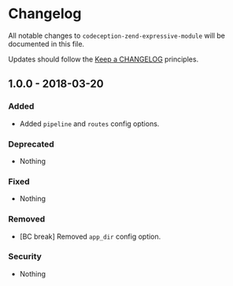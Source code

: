 # Changelog

All notable changes to `codeception-zend-expressive-module` will be documented in this file.

Updates should follow the [Keep a CHANGELOG](http://keepachangelog.com/) principles.

## 1.0.0 - 2018-03-20

### Added
- Added `pipeline` and `routes` config options.

### Deprecated
- Nothing

### Fixed
- Nothing

### Removed
- [BC break] Removed `app_dir` config option.

### Security
- Nothing
